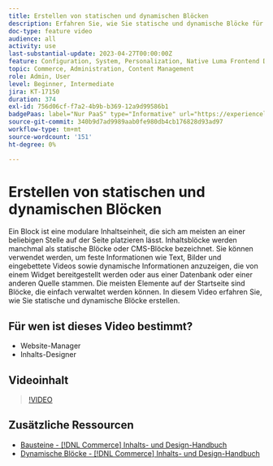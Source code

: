 ```yaml
---
title: Erstellen von statischen und dynamischen Blöcken
description: Erfahren Sie, wie Sie statische und dynamische Blöcke für Ihre Store-CMS-Seiten erstellen.
doc-type: feature video
audience: all
activity: use
last-substantial-update: 2023-04-27T00:00:00Z
feature: Configuration, System, Personalization, Native Luma Frontend Development, Page Content
topic: Commerce, Administration, Content Management
role: Admin, User
level: Beginner, Intermediate
jira: KT-17150
duration: 374
exl-id: 756d06cf-f7a2-4b9b-b369-12a9d99586b1
badgePaas: label="Nur PaaS" type="Informative" url="https://experienceleague.adobe.com/de/docs/commerce/user-guides/product-solutions" tooltip="Gilt nur für Adobe Commerce in Cloud-Projekten (von Adobe verwaltete PaaS-Infrastruktur) und lokale Projekte."
source-git-commit: 340b9d7ad9989aab0fe980db4cb176828d93ad97
workflow-type: tm+mt
source-wordcount: '151'
ht-degree: 0%

---
```


# Erstellen von statischen und dynamischen Blöcken

Ein Block ist eine modulare Inhaltseinheit, die sich am meisten an einer beliebigen Stelle auf der Seite platzieren lässt. Inhaltsblöcke werden manchmal als statische Blöcke oder CMS-Blöcke bezeichnet. Sie können verwendet werden, um feste Informationen wie Text, Bilder und eingebettete Videos sowie dynamische Informationen anzuzeigen, die von einem Widget bereitgestellt werden oder aus einer Datenbank oder einer anderen Quelle stammen. Die meisten Elemente auf der Startseite sind Blöcke, die einfach verwaltet werden können. In diesem Video erfahren Sie, wie Sie statische und dynamische Blöcke erstellen.

## Für wen ist dieses Video bestimmt?

- Website-Manager
- Inhalts-Designer

## Videoinhalt

>[!VIDEO](https://video.tv.adobe.com/v/3417566?quality=12&learn=on&captions=ger)

## Zusätzliche Ressourcen

- [Bausteine - [!DNL Commerce] Inhalts- und Design-Handbuch](https://experienceleague.adobe.com/docs/commerce-admin/content-design/elements/blocks/blocks.html?lang=de)
- [Dynamische Blöcke - [!DNL Commerce] Inhalts- und Design-Handbuch](https://experienceleague.adobe.com/docs/commerce-admin/content-design/elements/dynamic-blocks/dynamic-blocks.html?lang=de)
